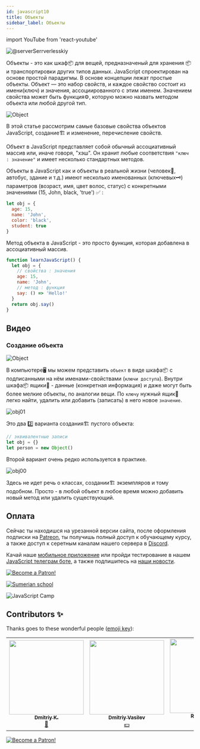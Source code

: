 ```yaml
---
id: javascript10
title: Объекты
sidebar_label: Объекты
---
```


import YouTube from 'react-youtube'

![@serverSerrverlesskiy](/img/javascript/headers/11.jpg)

Объекты - это как шкаф📦 для вещей, предназначеный для хранения 📦 и транспортировки других типов данных.
JavaScript спроектирован на основе простой парадигмы. В основе концепции лежат простые объекты. Объект — это набор свойств, и каждое свойство состоит из имени(ключ) и значения, ассоциированного с этим именем. Значением свойства может быть функция⚙️, которую можно назвать методом объекта или любой другой тип.

![Object](https://media.giphy.com/media/xTiTnFEfyt0vqhQzDi/giphy.gif)

В этой статье рассмотрим самые базовые свойства объектов JavaScript, создание🏗️ и изменение, перечисление свойств.

Объект в JavaScript представляет собой обычный ассоциативный массив или, иначе говоря, "хэш". Он хранит любые соответствия `"ключ : значение"` и имеет несколько стандартных методов.

Объекты в JavaScript как и объекты в реальной жизни (человек👨, автобус, здание и т.д.) имеют несколько именованных (ключевых🗝️) параметров (возраст, имя, цвет волос, статус) с конкретными значениями (15, John, black, 'true') ✅ :

```javascript
let obj = {
  age: 15,
  name: 'John',
  color: 'black',
  student: true
}
```

Метод объекта в JavaScript - это просто функция️, которая добавлена в ассоциативный массив.

```jsx live
function learnJavaScript() {
  let obj = {
    // свойства : значения
    age: 15,
    name: 'John',
    // метод : функция
    say: () => 'Hello!'
  }
  return obj.say()
}
```
## Видео

<YouTube videoId="3rEcxqlkJNE" /> 

### Создание объекта

![Object](https://media.giphy.com/media/2YaKpvYQEcl1WuJJTl/giphy.gif)

В компьютере🖥️ мы можем представить `объект` в виде шкафа📦 с подписанными на нём именами-свойствами (`ключи доступа`). Внутри шкафа📦 ящики🧰 - данные (конкретная информация) и даже могут быть более мелкие объекты, по аналогии вещи. По `ключу` нужный ящик🧰 легко найти, удалить или добавить (записать) в него новое `значение`.

![obj01](/img/javascript/12/01.png)

Это два 2️⃣ варианта создания🏗️ пустого объекта:

```javascript
// эквивалентные записи
let obj = {}
let person = new Object()
```

Второй вариант очень редко используется в практике.

![obj00](/img/javascript/12/00.png)

<!-- 
## Расширенное создание

![Extended](https://media.giphy.com/media/2XflxzlJfoSDycf3BBu/giphy.gif)

Свойства можно указывать непосредственно при создании🏗️ объекта, через список в фигурных скобках вида {..., `ключ : значение,` ...} и создавать🏗️ сложные объекты:

```jsx live
function learnJavaScript() {
  const obj = {
    age: 15,
    name: 'John',
    color: 'black',
    passport: {
      serial: 5721,
      number: 258963,
      date: '27.10.2015'
    },
    student: true
  }

  return obj.passport.date
}
```

Созданый🏗️ объект содержит пять свойств с конкретными значениями, одно из которых паспортные данные, являющийся встроенным объектом. Обратите внимание, как идет обращение к дальним свойствам или методам объекта. Попробуйте вернуть номер паспорта.

## Добавление свойств

![Adding](https://media.giphy.com/media/3CZ2iGe1ByKfhZxaD7/giphy.gif)

Есть два 2️⃣ синтаксиса добавления свойств в объект. 1️⃣ Первый - точка, второй - квадратные скобки:

```javascript
// эквивалентные записи
obj.age = 15
obj['age'] = 15
```

```jsx live
function learnJavaScript() {
  let obj = {
    name: 'John'
  }

  obj.age = 15

  return obj.age
}
```

Квадратные скобки используются в основном, когда `название свойства` (properties) находится в `переменной` 🔔 :

```javascript
let nameProp = 'age'
obj[nameProp] = 15
```

Здесь через переменную 🔔 `nameProp` задаем имя свойства `"age"`, являющийся ключом в ассоциативном массиве, по которому лежит `значение 15`.

```jsx live
function learnJavaScript() {
  let obj = {
    name: 'John'
  }

  let nameProp = 'age'
  obj[nameProp] = 15

  return obj.age
}
```

## Доступ к свойствам

![Door](https://media.giphy.com/media/l378znZcUM7b6VDyM/giphy.gif)

Доступ к свойству осуществляется при обращении к нему 👇 :

```jsx live
function learnJavaScript() {
  let obj = {} // объект пустой
  obj.age = 17 // эквивалент obj['age']=17 или сразу obj={age:17}

  let result1 = obj.age // Вариант 1
  let result2 = obj['age'] // Вариант 2

  return result1 + ' или ' + result2
}
```

Если у объекта `нет такого свойства`, то результат будет `'undefined'`. Проверьте это в консоле браузера.

```javascrript
let obj = {}
obj.nokey
```

![nokey](/img/javascript/15.jpg)

Никакой ошибки🙅‍♂️ при обращении по несуществующему свойству не будет, просто вернется специальное значение `undefined`. При отсутствии внутри функции⚙️ ключевого 🗝️ слова `return`, так же вернется значение `undefined` - отсутствие чего-либо.


## Удаление свойств

![Delete](https://media.giphy.com/media/5xaOcLwEvFOizxHVyVy/giphy.gif)

Удаляет ➖ свойство оператор `delete`. Попробуйте удалить из прошлого примера номер паспорта:

Создайте в консоле объект из прошлого примера.

```javascript
const obj = {
  age: 15,
  name: 'John',
  color: 'black',
  passport: {
    serial: 5721,
    number: 258963,
    date: '27.10.2015'
  },
  student: true
}
```

А теперь удалите вложеный объект `passport`

```javascript
delete obj.passport
```

Теперь если обратиться к нему, то в результате получим `undefined`

```javascript
obj.passport
```

![delete obj](/img/javascript/16.jpg)

## Методы объектов

![Description](https://media.giphy.com/media/3ohzAqLk7azQ0O6RvW/giphy.gif)

Как и в других языках👅, у объектов JavaScript есть `методы`.

Например, создадим🏗️ объект `sport` сразу с методом `run`:

```jsx live
function learnJavaScript() {
  let sport = {
    run: n => 'John' + ' пробежал ' + n + ' метров!'
  }

  return sport.run(300)
}
```

### Добавление метода

![Add](https://media.giphy.com/media/5ns6077LTlGACuwRQR/giphy.gif)

Добавление метода в существющий объект - просто, присвоим функцию⚙️ `function(n) { ... }` свойству `sport.run`.

```jsx live
function learnJavaScript() {
  let sport = {}

  sport.run = n => 'Спортсмен пробежал ' + n + ' метров и это был ' + 'Nikita'

  return sport.run(350)
}
```

<!-- :::note Обратите внимание
Очень часто методы используют в своих расчетах свойства своего же объекта.
::: -->

Здесь не идет речь о классах, создании🏗️ экземпляров и тому подобном. Просто - в любой объект в любое время можно добавить новый метод или удалить существующий.

<!--
```jsx live
function learnJavaScript() {
  var sport = {
    name: 'Nikita',
    age: 18
  }

  sport.run = (n, str) => {
    if (str === 'men') return 'Спортсмен пробежал ' + n + ' метров и это был ' + sport.name
    if (str === 'women') return 'Спортсменка пробежала ' + n + ' метров и это была ' + sport.name
    if (str !== 'men' || str !== 'women') return 'Человек пробежал ' + n + ' метров.'
  }

  return sport.run(350, 'women')
}
```

Подумайте, чем можно заменить множественный `if()`. JavaScript - очень динамический язык👅. 

## Перебор свойств объекта

![enumeration](https://media.giphy.com/media/h5FIFDs6rXLpWlWWZJ/giphy.gif)

Для перебора всех свойств объекта используется специальный вид конструкции `for .. in`:

```javascript
for(let key in obj) {
  // key - название свойства
  // obj[key] - значение свойства
  ...
}
```

Например 👇 :

```jsx live
function learnJavaScript() {
  let result = ''

  const obj = {
    age: 15,
    b: 'true',
    color: 'red'
  }

  for (let key in obj) {
    result += key + ': ' + obj[key] + ' '
  }

  return result
}
```

И по секрету, если честно, практически любая переменная 🔔 является мини-объектом в среде JavaScript. Так, что не бойтесь их применять.

## Проблемы?

![Problem](https://media.giphy.com/media/xTiTnGeUsWOEwsGoG4/giphy.gif)

Пишите в [Discord](https://discord.gg/6GDAfXn) или телеграмм [чат](https://t.me/jscampapp), а также подписывайтесь на наши [новости](https://t.me/javascriptapp)

![JavaScript Camp](/img/bandlink.png)

## Вопросы

![Question](https://media.giphy.com/media/l0HlRnAWXxn0MhKLK/giphy.gif)

Пустой объект создается командой:

1. `let obj = {}`
2. `function obj()`
3. `let x = 10`

Объект хранит соответствия:

1. имя : фамилия
2. переменная = значение
3. ключ : значение

Синтаксиc присвоения значения конкретному ключу (свойству):

1. `color() = "green"`
2. `obj.color = "red"`
3. `function color () => "yellow"`

Метод объекта в JavaScript - это

1. Просто функция, добавленная в ассоциативный массив
2. Внешняя функция
3. Переменная описанная вне объекта

Перебор свойств объекта

1. `for (let i = 0; i <= 100; i++) { sum += i }`
2. `for(let key in obj) { }`
3. `while (условие) { }`

В JavaScript объект - это набор свойств (именованных значений).

1. `true`
2. `false`

Когда свойство объекта является функцией, оно носит специальное имя: `mothered`.

1.  `true`
2.  `false` У него особое название: `класс`
3.  `false` У него особое название: `метод`

Для того чтобы понять, на сколько вы усвоили этот урок, пройдите тест в [мобильном приложении](http://onelink.to/njhc95) нашей школы по этой теме или в нашем [телеграм боте](https://t.me/javascriptcamp_bot).

![Sumerian school](/img/app.jpg)

## Ссылки:

1. [MDN web doc. Developer.mozilla.org - Статья "Типы данных JavaScript и структуры данных"](https://developer.mozilla.org/ru/docs/Web/JavaScript/Data_structures)
2. [MDN web doc. Developer.mozilla.org - Статья "Инициализация объектов"](https://developer.mozilla.org/ru/docs/Web/JavaScript/Reference/Operators/Object_initialize)
3. [Статья "Object Types"](https://www.javascript.express/types/object_types)
4. [Статья "Объекты", сайт Learn.javascript.ru](https://learn.javascript.ru/object)
5. [Код для подростков: прекрасное руководство по программированию для начинающих, том 1: Javascript - Jeremy Moritz ](https://www.amazon.com/Code-Teens-Beginners-Programming-Javascript-ebook/dp/B07FCTLVPC) -->

## Оплата

Сейчас ты находишся на урезанной версии сайта, после оформления подписки на [Patreon](https://www.patreon.com/javascriptcamp), ты получишь полный доступ к обучающему курсу, а также доступ к серетным каналам нашего сервера в [Discord](https://discord.gg/6GDAfXn).  

Качай наше [мобильное приложение](http://onelink.to/njhc95) или пройди тестирование в нашем [JavaScript телеграм боте](https://t.me/javascriptcamp_bot), а также подпишитесь на [наши новости](https://t.me/javascriptapp).

[![Become a Patron!](/img/logo/patreon.jpg)](https://www.patreon.com/bePatron?u=31769291)


[![Sumerian school](/img/app.jpg)](http://onelink.to/njhc95)

![JavaScript Camp](/img/bandlink.png)

## Contributors ✨

Thanks goes to these wonderful people ([emoji key](https://allcontributors.org/docs/en/emoji-key)):

<table>
  <tr>
    <td align="center"><a href="https://github.com/KoDim-React"><img src="https://avatars1.githubusercontent.com/u/72087863?v=4?s=200" width="200px;" alt=""/><br /><sub><b>Dmitriy K.</b></sub></a><br /><a href="#mentoring-KoDim-React" title="Mentoring">📖</a></td>
    <td align="center"><a href="https://fullstackserverless.github.io/"><img src="https://avatars0.githubusercontent.com/u/6774813?v=4?s=200" width="200px;" alt=""/><br /><sub><b>Dmitriy Vasilev</b></sub></a><br /><a href="#financial-gHashTag" title="Financial">💵</a></td>
    <td align="center"><a href="https://github.com/Resoner2005"><img src="https://avatars1.githubusercontent.com/u/75675814?v=4?s=200" width="200px;" alt=""/><br /><sub><b>Resoner2005</b></sub></a><br /><a href="https://github.com/gHashTag/react-native-village/issues?q=author%3AResoner2005" title="Bug reports">🐛 🎨 🖋</a></td>
    <td align="center"><a href="https://github.com/Navernoss"><img src="https://avatars0.githubusercontent.com/u/75784137?v=4?s=200" width="200px;" alt=""/><br /><sub><b>Navernoss</b></sub></a><br /><a href="#content-Navernoss" title="Content">🖋 🐛 🎨 </a></td>
  </tr>
  
</table>

[![Become a Patron!](/img/logo/patreon.jpg)](https://www.patreon.com/bePatron?u=31769291)
<!-- [![Become a Patron!](/img/logo/patreon.jpg)](https://www.patreon.com/bePatron?u=31769291) -->
